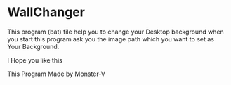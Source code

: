 # WallChanger

This program (bat) file help you to change your Desktop background 
   when you start this program ask you the image path which you want to set as Your Background.
   
   
   I Hope you like this 
   
   This Program Made by
                         Monster-V
